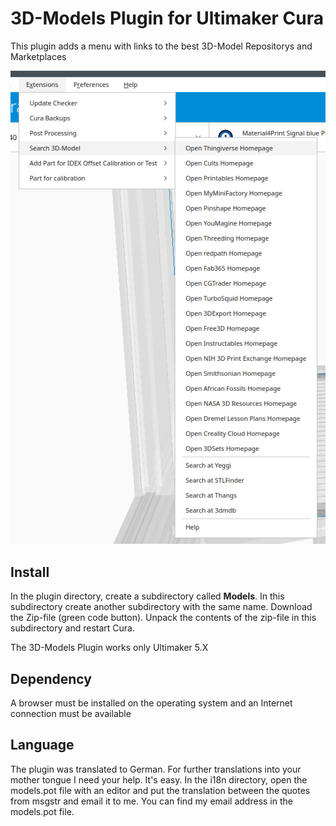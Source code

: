 # 3D-Models Plugin for Ultimaker Cura

This plugin adds a menu with links to the best 3D-Model Repositorys and Marketplaces 

![menu Extensions 3D-Models Plugin](./images/menu.png)

## Install
In the plugin directory, create a subdirectory called **Models**. In this subdirectory create another subdirectory with the same name. Download the Zip-file (green code button). Unpack the contents of the zip-file in this subdirectory and restart Cura.

The 3D-Models Plugin works only Ultimaker 5.X


## Dependency
A browser must be installed on the operating system and an Internet connection must be available

## Language
The plugin was translated to German. For further translations into your mother tongue I need your help. It's easy. In the i18n directory, open the models.pot file with an editor and put the translation between the quotes from msgstr and email it to me. You can find my email address in the models.pot file.



